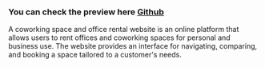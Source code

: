 ### You can check the preview here [Github](https://lizazp92.github.io/LvivSpaces/)

A coworking space and office rental website is an online platform that allows users to rent offices and coworking spaces for personal and business use. The website provides an interface for navigating, comparing, and booking a space tailored to a customer's needs.
